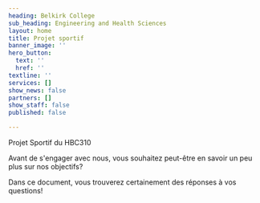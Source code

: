 ```yaml
---
heading: Belkirk College
sub_heading: Engineering and Health Sciences
layout: home
title: Projet sportif
banner_image: ''
hero_button:
  text: ''
  href: ''
textline: ''
services: []
show_news: false
partners: []
show_staff: false
published: false

---
```

Projet Sportif du HBC310

Avant de s'engager avec nous, vous souhaitez peut-être en savoir un peu plus sur nos objectifs?

Dans ce document, vous trouverez certainement des réponses à vos questions!